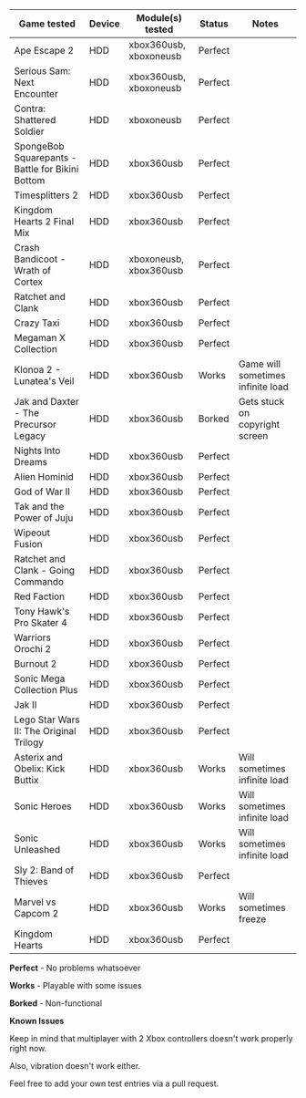 | Game tested                                     | Device | Module(s) tested       | Status  | Notes |
|-------------------------------------------------|-|------------------------|---------|-------|
| Ape Escape 2                                    | HDD | xbox360usb, xboxoneusb | Perfect |       |
| Serious Sam: Next Encounter                     | HDD | xbox360usb, xboxoneusb | Perfect |       |
| Contra: Shattered Soldier                       | HDD | xboxoneusb             | Perfect |       |
| SpongeBob Squarepants - Battle for Bikini Bottom| HDD | xbox360usb             | Perfect |       |
| Timesplitters 2                                 | HDD | xbox360usb             | Perfect |       |
| Kingdom Hearts 2 Final Mix                      | HDD | xbox360usb             | Perfect |       |
| Crash Bandicoot - Wrath of Cortex               | HDD | xboxoneusb, xbox360usb | Perfect |       |
| Ratchet and Clank                               | HDD | xbox360usb             | Perfect |       |
| Crazy Taxi                                      | HDD | xbox360usb             | Perfect |       |
| Megaman X Collection                            | HDD | xbox360usb             | Perfect |       |
| Klonoa 2 - Lunatea's Veil                       | HDD | xbox360usb             | Works   | Game will sometimes infinite load|
| Jak and Daxter - The Precursor Legacy           | HDD | xbox360usb             | Borked  | Gets stuck on copyright screen |
| Nights Into Dreams                              | HDD | xbox360usb             | Perfect |       |
| Alien Hominid                                   | HDD | xbox360usb             | Perfect |       |
| God of War II                                   | HDD | xbox360usb             | Perfect |       |
| Tak and the Power of Juju                       | HDD | xbox360usb             | Perfect |       |
| Wipeout Fusion                                  | HDD | xbox360usb             | Perfect |       |
| Ratchet and Clank - Going Commando              | HDD | xbox360usb             | Perfect |       |
| Red Faction                                     | HDD | xbox360usb             | Perfect |       |
| Tony Hawk's Pro Skater 4                        | HDD | xbox360usb             | Perfect |       |                   
| Warriors Orochi 2                               | HDD | xbox360usb             | Perfect |       |
| Burnout 2                                       | HDD | xbox360usb             | Perfect |       |
| Sonic Mega Collection Plus                      | HDD | xbox360usb             | Perfect |       |
| Jak II                                          | HDD  | xbox360usb             | Perfect |       |
| Lego Star Wars II: The Original Trilogy         | HDD  | xbox360usb             | Perfect |       |
| Asterix and Obelix: Kick Buttix | HDD | xbox360usb | Works | Will sometimes infinite load |
| Sonic Heroes | HDD | xbox360usb | Works | Will sometimes infinite load |
| Sonic Unleashed | HDD | xbox360usb | Works | Will sometimes infinite load |
| Sly 2: Band of Thieves | HDD | xbox360usb | Perfect |  |
| Marvel vs Capcom 2 | HDD | xbox360usb | Works | Will sometimes freeze |
| Kingdom Hearts | HDD | xbox360usb | Perfect | |



 
__Perfect__ - No problems whatsoever

__Works__ - Playable with some issues

__Borked__ - Non-functional

__Known Issues__

Keep in mind that multiplayer with 2 Xbox controllers doesn't work properly right now.

Also, vibration doesn't work either.

Feel free to add your own test entries via a pull request.

